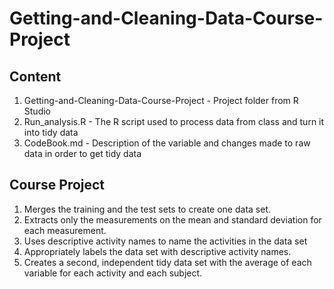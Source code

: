 # Getting-and-Cleaning-Data-Course-Project

## Content

1. Getting-and-Cleaning-Data-Course-Project - Project folder from R Studio
2. Run_analysis.R - The R script used to process data from class and turn it into tidy data
3. CodeBook.md - Description of the variable and changes made to raw data in order to get tidy data

## Course Project

1. Merges the training and the test sets to create one data set.
2. Extracts only the measurements on the mean and standard deviation for each measurement.
3. Uses descriptive activity names to name the activities in the data set
4. Appropriately labels the data set with descriptive activity names.
5. Creates a second, independent tidy data set with the average of each variable for each activity and each subject.

